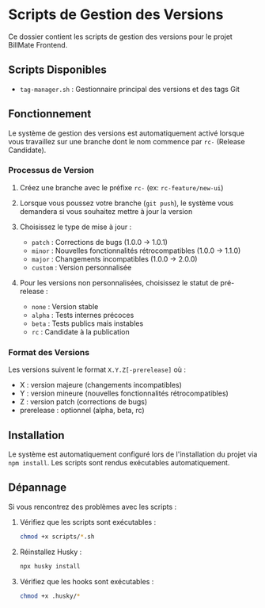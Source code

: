 # Scripts de Gestion des Versions

Ce dossier contient les scripts de gestion des versions pour le projet BillMate Frontend.

## Scripts Disponibles

- `tag-manager.sh` : Gestionnaire principal des versions et des tags Git

## Fonctionnement

Le système de gestion des versions est automatiquement activé lorsque vous travaillez sur une branche dont le nom commence par `rc-` (Release Candidate).

### Processus de Version

1. Créez une branche avec le préfixe `rc-` (ex: `rc-feature/new-ui`)
2. Lorsque vous poussez votre branche (`git push`), le système vous demandera si vous souhaitez mettre à jour la version
3. Choisissez le type de mise à jour :

   - `patch` : Corrections de bugs (1.0.0 → 1.0.1)
   - `minor` : Nouvelles fonctionnalités rétrocompatibles (1.0.0 → 1.1.0)
   - `major` : Changements incompatibles (1.0.0 → 2.0.0)
   - `custom` : Version personnalisée

4. Pour les versions non personnalisées, choisissez le statut de pré-release :
   - `none` : Version stable
   - `alpha` : Tests internes précoces
   - `beta` : Tests publics mais instables
   - `rc` : Candidate à la publication

### Format des Versions

Les versions suivent le format `X.Y.Z[-prerelease]` où :

- X : version majeure (changements incompatibles)
- Y : version mineure (nouvelles fonctionnalités rétrocompatibles)
- Z : version patch (corrections de bugs)
- prerelease : optionnel (alpha, beta, rc)

## Installation

Le système est automatiquement configuré lors de l'installation du projet via `npm install`. Les scripts sont rendus exécutables automatiquement.

## Dépannage

Si vous rencontrez des problèmes avec les scripts :

1. Vérifiez que les scripts sont exécutables :

   ```bash
   chmod +x scripts/*.sh
   ```

2. Réinstallez Husky :

   ```bash
   npx husky install
   ```

3. Vérifiez que les hooks sont exécutables :
   ```bash
   chmod +x .husky/*
   ```
